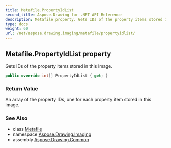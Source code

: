 ```yaml
---
title: Metafile.PropertyIdList
second_title: Aspose.Drawing for .NET API Reference
description: Metafile property. Gets IDs of the property items stored in this Image
type: docs
weight: 60
url: /net/aspose.drawing.imaging/metafile/propertyidlist/
---
```

## Metafile.PropertyIdList property

Gets IDs of the property items stored in this Image.

```csharp
public override int[] PropertyIdList { get; }
```

### Return Value

An array of the property IDs, one for each property item stored in this image.

### See Also

* class [Metafile](../)
* namespace [Aspose.Drawing.Imaging](../../metafile/)
* assembly [Aspose.Drawing.Common](../../../)


